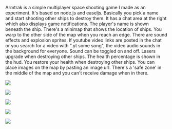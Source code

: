 Armtrak is a simple multiplayer space shooting game I made as an experiment. It's based on node.js and easeljs. Basically you pick a name and start shooting other ships to destroy them. It has a chat area at the right which also displays game notifications. The player's name is shown beneath the ship. There's a minimap that shows the location of ships. You warp to the other side of the map when you reach an edge. There are sound effects and explosion sprites. If youtube video links are posted in the chat or you search for a video with ".yt some song", the video audio sounds in the background for everyone. Sound can be toggled on and off. Lasers upgrade when destroying other ships. The health percentage is shown in the hud. You restore your health when destroying other ships. You can place images on the map by pasting an image url. There's a 'safe zone' in the middle of the map and you can't receive damage when in there.

![](http://i.imgur.com/La9FK0k.jpg)

![](http://i.imgur.com/ebdJHFe.jpg)

![](http://i.imgur.com/xIKbrzk.jpg)

![](http://i.imgur.com/E03wr24.jpg)

![](http://i.imgur.com/Xxn5aSF.jpg)